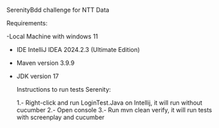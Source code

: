 SerenityBdd challenge for NTT Data

Requirements:

 -Local Machine with windows 11
- IDE IntelliJ IDEA 2024.2.3 (Ultimate Edition)
- Maven version 3.9.9
- JDK version 17

  Instructions to run tests Serenity:

  1.- Right-click and run LoginTest.Java on Intellij, it will run without cucumber
  2.- Open console
  3.- Run mvn clean verify, it will run tests with screenplay and cucumber

  